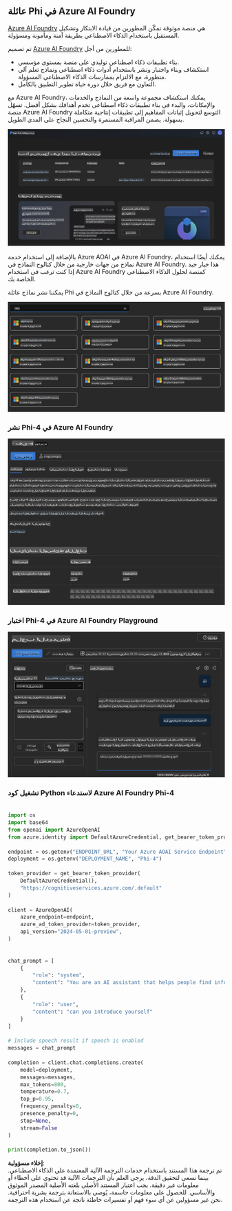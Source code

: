 ## عائلة Phi في Azure AI Foundry

[Azure AI Foundry](https://ai.azure.com) هي منصة موثوقة تمكّن المطورين من قيادة الابتكار وتشكيل المستقبل باستخدام الذكاء الاصطناعي بطريقة آمنة ومأمونة ومسؤولة.

تم تصميم [Azure AI Foundry](https://ai.azure.com) للمطورين من أجل:

- بناء تطبيقات ذكاء اصطناعي توليدي على منصة بمستوى مؤسسي.
- استكشاف وبناء واختبار ونشر باستخدام أدوات ذكاء اصطناعي ونماذج تعلم آلي متطورة، مع الالتزام بممارسات الذكاء الاصطناعي المسؤولة.
- التعاون مع فريق خلال دورة حياة تطوير التطبيق بالكامل.

مع Azure AI Foundry، يمكنك استكشاف مجموعة واسعة من النماذج والخدمات والإمكانات، والبدء في بناء تطبيقات ذكاء اصطناعي تخدم أهدافك بشكل أفضل. تسهّل منصة Azure AI Foundry التوسع لتحويل إثباتات المفاهيم إلى تطبيقات إنتاجية متكاملة بسهولة. يضمن المراقبة المستمرة والتحسين النجاح على المدى الطويل.

![portal](../../../../../translated_images/AIFoundryPorral.68f0acc7d5f47991d90f78fd199beb1123941bba27c39effe55ebfc1d07f114c.ar.png)

بالإضافة إلى استخدام خدمة Azure AOAI في Azure AI Foundry، يمكنك أيضًا استخدام نماذج من جهات خارجية من خلال كتالوج النماذج في Azure AI Foundry. هذا خيار جيد إذا كنت ترغب في استخدام Azure AI Foundry كمنصة لحلول الذكاء الاصطناعي الخاصة بك.

يمكننا نشر نماذج عائلة Phi بسرعة من خلال كتالوج النماذج في Azure AI Foundry.

![ModelCatalog](../../../../../translated_images/AIFoundryModelCatalog.65aadf44c7a47e16a745104efa3ca2b49580c7be190f901a3da6d6533fc37b07.ar.png)

### **نشر Phi-4 في Azure AI Foundry**

![Phi4](../../../../../translated_images/AIFoundryPhi4.dd27d994739126af80d23e8ec9d3bfd7e6b518d3993aa729fdd4c26e1add8d35.ar.png)

### **اختبار Phi-4 في Azure AI Foundry Playground**

![Playground](../../../../../translated_images/AIFoundryPlayground.11365174557f8eac71ce4d439d344dd767a1b04701e9ffe73642feefb099188d.ar.png)

### **تشغيل كود Python لاستدعاء Azure AI Foundry Phi-4**

```python

import os  
import base64
from openai import AzureOpenAI  
from azure.identity import DefaultAzureCredential, get_bearer_token_provider  
        
endpoint = os.getenv("ENDPOINT_URL", "Your Azure AOAI Service Endpoint")  
deployment = os.getenv("DEPLOYMENT_NAME", "Phi-4")  
      
token_provider = get_bearer_token_provider(  
    DefaultAzureCredential(),  
    "https://cognitiveservices.azure.com/.default"  
)  
  
client = AzureOpenAI(  
    azure_endpoint=endpoint,  
    azure_ad_token_provider=token_provider,  
    api_version="2024-05-01-preview",  
)  
  

chat_prompt = [
    {
        "role": "system",
        "content": "You are an AI assistant that helps people find information."
    },
    {
        "role": "user",
        "content": "can you introduce yourself"
    }
] 
    
# Include speech result if speech is enabled  
messages = chat_prompt 

completion = client.chat.completions.create(  
    model=deployment,  
    messages=messages,
    max_tokens=800,  
    temperature=0.7,  
    top_p=0.95,  
    frequency_penalty=0,  
    presence_penalty=0,
    stop=None,  
    stream=False  
)  
  
print(completion.to_json())  

```

**إخلاء مسؤولية**:  
تم ترجمة هذا المستند باستخدام خدمات الترجمة الآلية المعتمدة على الذكاء الاصطناعي. بينما نسعى لتحقيق الدقة، يرجى العلم بأن الترجمات الآلية قد تحتوي على أخطاء أو معلومات غير دقيقة. يجب اعتبار المستند الأصلي بلغته الأصلية المصدر الموثوق والأساسي. للحصول على معلومات حاسمة، يُوصى بالاستعانة بترجمة بشرية احترافية. نحن غير مسؤولين عن أي سوء فهم أو تفسيرات خاطئة ناتجة عن استخدام هذه الترجمة.